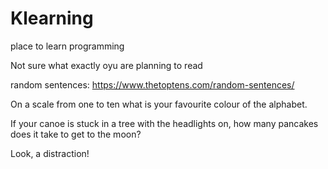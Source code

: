 # Klearning
place to learn programming

Not sure what exactly oyu are planning to read

random sentences:
      https://www.thetoptens.com/random-sentences/
      
On a scale from one to ten what is your favourite colour of the alphabet.

If your canoe is stuck in a tree with the headlights on, how many pancakes does it take to get to the moon?

Look, a distraction!

